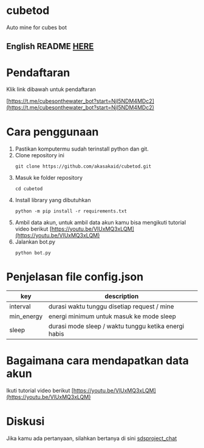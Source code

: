 # cubetod

Auto mine for cubes bot 

## English README [HERE](README.md)

# Pendaftaran

Klik link dibawah untuk pendaftaran

[https://t.me/cubesonthewater_bot?start=NjI5NDM4MDc2](https://t.me/cubesonthewater_bot?start=NjI5NDM4MDc2)

# Cara penggunaan

1. Pastikan komputermu sudah terinstall python dan git.
2. Clone repository ini
   ```
   git clone https://github.com/akasakaid/cubetod.git
   ```
3. Masuk ke folder repository
   ```
   cd cubetod
   ```
4. Install library yang dibutuhkan
   ```
   python -m pip install -r requirements.txt
   ```
5. Ambil data akun, untuk ambil data akun kamu bisa mengikuti tutorial video berikut [https://youtu.be/VlUxMQ3xLQM](https://youtu.be/VlUxMQ3xLQM)
6. Jalankan bot.py
   ```
   python bot.py
   ```

# Penjelasan file config.json

| key        | description                                          |
| ---------- | ---------------------------------------------------- |
| interval   | durasi waktu tunggu disetiap request / mine          |
| min_energy | energi minimum untuk masuk ke mode sleep             |
| sleep      | durasi mode sleep / waktu tunggu ketika energi habis |

# Bagaimana cara mendapatkan data akun
Ikuti tutorial video berikut [https://youtu.be/VlUxMQ3xLQM](https://youtu.be/VlUxMQ3xLQM)

# Diskusi
Jika kamu ada pertanyaan, silahkan bertanya di sini [sdsproject_chat](https://t.me/sdsproject_chat)